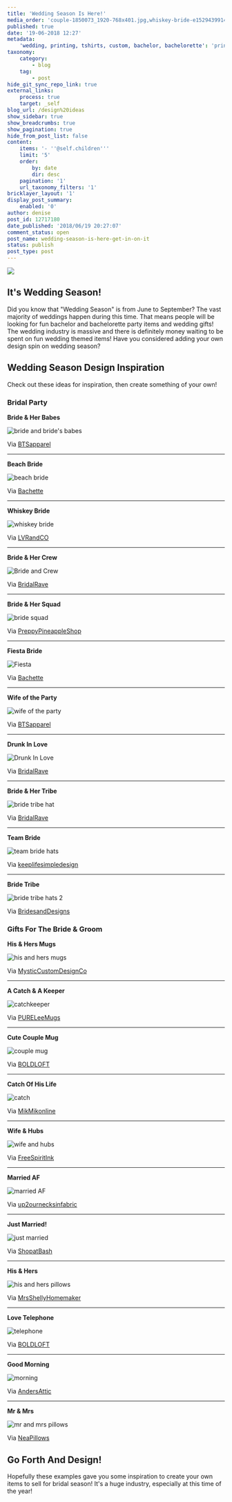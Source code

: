```yaml
---
title: 'Wedding Season Is Here!'
media_order: 'couple-1850073_1920-768x401.jpg,whiskey-bride-e1529439914247.jpg,bride-and-brides-babes.jpg,Bride-and-Crew.jpg,brige-squad.jpg,Fiesta.jpg,wife-of-the-party.jpg,Drunk-In-Love.jpg,bride-tribe-hat.jpg,team-bride-hats.jpg,his-and-hers-mugs.jpg,catchkeeper.jpg,couple-mug.jpg,wife-and-hubs.jpg,marrie-AF.jpg,just-married.jpg,his-and-hers-pillows.jpg,telephone.jpg,morning.jpg,mr-and-mrs-pillows.jpg,beach-bride.jpg,bride-tribe-hats-2.jpg,catch.jpg'
published: true
date: '19-06-2018 12:27'
metadata:
    'wedding, printing, tshirts, custom, bachelor, bachelorette': 'printaura, direct to garment, blog'
taxonomy:
    category:
        - blog
    tag:
        - post
hide_git_sync_repo_link: true
external_links:
    process: true
    target: _self
blog_url: /design%20ideas
show_sidebar: true
show_breadcrumbs: true
show_pagination: true
hide_from_post_list: false
content:
    items: '- ''@self.children'''
    limit: '5'
    order:
        by: date
        dir: desc
    pagination: '1'
    url_taxonomy_filters: '1'
bricklayer_layout: '1'
display_post_summary:
    enabled: '0'
author: denise
post_id: 12717180
date_published: '2018/06/19 20:27:07'
comment_status: open
post_name: wedding-season-is-here-get-in-on-it
status: publish
post_type: post
---
```


[![](couple-1850073_1920-768x401.jpg)](https://blog.printaura.com/blog/design-ideas/wedding-season-is-here-get-in-on-it)

<h2>It's Wedding Season!</h2>
Did you know that "Wedding Season" is from June to September? The vast majority of weddings happen during this time. That means people will be looking for fun bachelor and bachelorette party items and wedding gifts! The wedding industry is massive and there is definitely money waiting to be spent on fun wedding themed items! Have you considered adding your own design spin on wedding season?
<h2>Wedding Season Design Inspiration</h2>
Check out these ideas for inspiration, then create something of your own!
<h3>Bridal Party</h3>


<strong>Bride &amp; Her Babes</strong>

![bride and bride's babes](bride-and-brides-babes.jpg)

Via <a href="https://www.etsy.com/shop/BTSapparel" target="_blank" rel="noopener">BTSapparel</a>

<hr />


<strong>Beach Bride</strong>

![beach bride](beach-bride.jpg)

Via <a href="https://www.etsy.com/shop/Bachette" target="_blank" rel="noopener">Bachette</a>

<hr />


<strong>Whiskey Bride</strong>

![whiskey bride](whiskey-bride-e1529439914247.jpg)

Via <a href="https://www.etsy.com/shop/LVRandCo" target="_blank" rel="noopener">LVRandCO</a>

<hr />


<strong>Bride &amp; Her Crew</strong>

![Bride and Crew](Bride-and-Crew.jpg)

Via <a href="https://www.etsy.com/shop/BridalRave" target="_blank" rel="noopener">BridalRave</a>

<hr />


<strong>Bride &amp; Her Squad</strong>

![bride squad](brige-squad.jpg)

Via <a href="https://www.etsy.com/shop/PreppyPineappleShop" target="_blank" rel="noopener">PreppyPineappleShop</a>

<hr />


<strong>Fiesta Bride</strong>

![Fiesta](Fiesta.jpg)

Via <a href="https://www.etsy.com/shop/Bachette" target="_blank" rel="noopener">Bachette</a>

<hr />


<strong>Wife of the Party </strong>

![wife of the party](wife-of-the-party.jpg)

Via <a href="https://www.etsy.com/shop/BTSapparel" target="_blank" rel="noopener">BTSapparel</a>

<hr />


<strong>Drunk In Love</strong>

![Drunk In Love](Drunk-In-Love.jpg)

Via <a href="https://www.etsy.com/shop/BridalRave" target="_blank" rel="noopener">BridalRave</a>

<hr />


<strong>Bride &amp; Her Tribe</strong>

![bride tribe hat](bride-tribe-hat.jpg)

Via <a href="https://www.etsy.com/shop/BridalRave" target="_blank" rel="noopener">BridalRave</a>

<hr />


<strong>Team Bride</strong>

![team bride hats](team-bride-hats.jpg)

Via <a href="https://www.etsy.com/shop/keeplifesimpledesign" target="_blank" rel="noopener">keeplifesimpledesign</a>

<hr />


<strong>Bride Tribe</strong>

![bride tribe hats 2](bride-tribe-hats-2.jpg)

Via <a href="https://www.etsy.com/shop/BridesandDesigns" target="_blank" rel="noopener">BridesandDesigns</a>


### Gifts For The Bride & Groom


<strong>His &amp; Hers Mugs </strong>

![his and hers mugs](his-and-hers-mugs.jpg)

Via <a href="https://www.etsy.com/shop/MysticCustomDesignCo" target="_blank" rel="noopener">MysticCustomDesignCo</a>

<hr />


<strong>A Catch &amp; A Keeper</strong>

![catchkeeper](catchkeeper.jpg)

Via <a href="https://www.etsy.com/shop/PURELeeMugs" target="_blank" rel="noopener">PURELeeMugs</a>

<hr />


<strong>Cute Couple Mug</strong>

![couple mug](couple-mug.jpg)

Via <a href="https://www.etsy.com/shop/BOLDLOFT" target="_blank" rel="noopener">BOLDLOFT</a>

<hr />


<strong>Catch Of His Life</strong>

![catch](catch.jpg)

Via <a href="https://www.etsy.com/shop/MikMikonline" target="_blank" rel="noopener">MikMikonline</a>

<hr />


<strong>Wife &amp; Hubs</strong>

![wife and hubs](wife-and-hubs.jpg)

Via <a href="https://www.etsy.com/shop/FreeSpiritInk" target="_blank" rel="noopener">FreeSpiritInk</a>

<hr />


<strong>Married AF</strong>

![married AF](marrie-AF.jpg)

Via <a href="https://www.etsy.com/shop/up2ournecksinfabric" target="_blank" rel="noopener">up2ournecksinfabric</a>

<hr />


<strong>Just Married!</strong>

![just married](just-married.jpg)

Via <a href="https://www.etsy.com/shop/ShopatBash" target="_blank" rel="noopener">ShopatBash</a>

<hr />


<strong>His &amp; Hers</strong>

![his and hers pillows](his-and-hers-pillows.jpg)

Via <a href="https://www.etsy.com/shop/MrsShellyHomemaker" target="_blank" rel="noopener">MrsShellyHomemaker</a>

<hr />


<strong>Love Telephone</strong>

![telephone](telephone.jpg)

Via <a href="https://www.etsy.com/shop/BOLDLOFT" target="_blank" rel="noopener">BOLDLOFT</a>

<hr />


<strong>Good Morning</strong>

![morning](morning.jpg)

Via <a href="https://www.etsy.com/shop/AndersAttic" target="_blank" rel="noopener">AndersAttic</a>

<hr />


<strong>Mr &amp; Mrs</strong>

![mr and mrs pillows](mr-and-mrs-pillows.jpg)


Via <a href="https://www.etsy.com/shop/NeaPillows" target="_blank" rel="noopener">NeaPillows</a>

## Go Forth And Design!

Hopefully these examples gave you some inspiration to create your own items to sell for bridal season! It's a huge industry, especially at this time of the year!